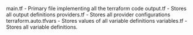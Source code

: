 main.tf - Primary file implementing all the terraform code
output.tf - Stores all output definitions
providers.tf - Stores all provider configurations
terraform.auto.tfvars - Stores values of all variable definitions
variables.tf - Stores all variable definitions.